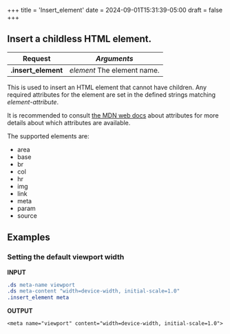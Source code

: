 +++
title = 'Insert_element'
date = 2024-09-01T15:31:39-05:00
draft = false
+++

## Insert a childless HTML element.

|**Request**|*Arguments*|
|---|---|
|**.insert_element**| *element* The element name.|

This is used to insert an HTML element that cannot have children.
Any required attributes for the element are set in the defined strings matching
*element*-*attribute*.

It is recommended to consult
[the MDN web docs](https://developer.mozilla.org/en-US/docs/Web/HTML/Attributes)
about attributes for more details about which attributes are available.

The supported elements are:
+ area
+ base
+ br
+ col
+ hr
+ img
+ link
+ meta
+ param
+ source

## Examples

### Setting the default viewport width
**INPUT**
```roff
.ds meta-name viewport
.ds meta-content "width=device-width, initial-scale=1.0"
.insert_element meta
```

**OUTPUT**
```
<meta name="viewport" content="width=device-width, initial-scale=1.0">
```
